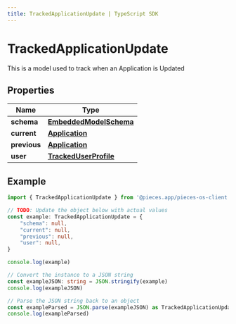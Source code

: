 ```yaml
---
title: TrackedApplicationUpdate | TypeScript SDK
---
```



# TrackedApplicationUpdate

This is a model used to track when an Application is Updated

## Properties

Name | Type
------------ | -------------
**schema** | [**EmbeddedModelSchema**](EmbeddedModelSchema)
**current** | [**Application**](Application)
**previous** | [**Application**](Application)
**user** | [**TrackedUserProfile**](TrackedUserProfile)

## Example

```typescript
import { TrackedApplicationUpdate } from '@pieces.app/pieces-os-client'

// TODO: Update the object below with actual values
const example: TrackedApplicationUpdate = {
    "schema": null,
    "current": null,
    "previous": null,
    "user": null,
}

console.log(example)

// Convert the instance to a JSON string
const exampleJSON: string = JSON.stringify(example)
console.log(exampleJSON)

// Parse the JSON string back to an object
const exampleParsed = JSON.parse(exampleJSON) as TrackedApplicationUpdate
console.log(exampleParsed)
```


